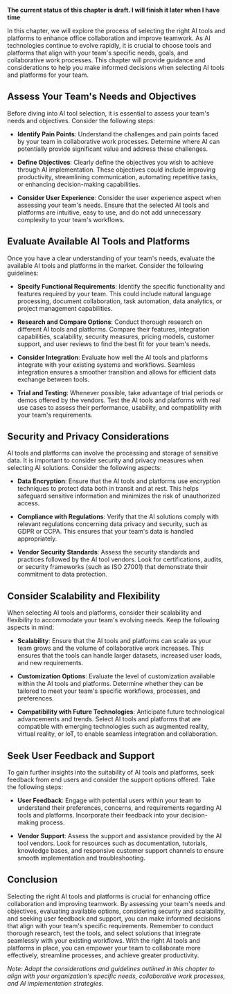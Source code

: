 **The current status of this chapter is draft. I will finish it later when I have time**

In this chapter, we will explore the process of selecting the right AI tools and platforms to enhance office collaboration and improve teamwork. As AI technologies continue to evolve rapidly, it is crucial to choose tools and platforms that align with your team's specific needs, goals, and collaborative work processes. This chapter will provide guidance and considerations to help you make informed decisions when selecting AI tools and platforms for your team.

Assess Your Team's Needs and Objectives
---------------------------------------

Before diving into AI tool selection, it is essential to assess your team's needs and objectives. Consider the following steps:

* **Identify Pain Points**: Understand the challenges and pain points faced by your team in collaborative work processes. Determine where AI can potentially provide significant value and address these challenges.

* **Define Objectives**: Clearly define the objectives you wish to achieve through AI implementation. These objectives could include improving productivity, streamlining communication, automating repetitive tasks, or enhancing decision-making capabilities.

* **Consider User Experience**: Consider the user experience aspect when assessing your team's needs. Ensure that the selected AI tools and platforms are intuitive, easy to use, and do not add unnecessary complexity to your team's workflows.

Evaluate Available AI Tools and Platforms
-----------------------------------------

Once you have a clear understanding of your team's needs, evaluate the available AI tools and platforms in the market. Consider the following guidelines:

* **Specify Functional Requirements**: Identify the specific functionality and features required by your team. This could include natural language processing, document collaboration, task automation, data analytics, or project management capabilities.

* **Research and Compare Options**: Conduct thorough research on different AI tools and platforms. Compare their features, integration capabilities, scalability, security measures, pricing models, customer support, and user reviews to find the best fit for your team's needs.

* **Consider Integration**: Evaluate how well the AI tools and platforms integrate with your existing systems and workflows. Seamless integration ensures a smoother transition and allows for efficient data exchange between tools.

* **Trial and Testing**: Whenever possible, take advantage of trial periods or demos offered by the vendors. Test the AI tools and platforms with real use cases to assess their performance, usability, and compatibility with your team's requirements.

Security and Privacy Considerations
-----------------------------------

AI tools and platforms can involve the processing and storage of sensitive data. It is important to consider security and privacy measures when selecting AI solutions. Consider the following aspects:

* **Data Encryption**: Ensure that the AI tools and platforms use encryption techniques to protect data both in transit and at rest. This helps safeguard sensitive information and minimizes the risk of unauthorized access.

* **Compliance with Regulations**: Verify that the AI solutions comply with relevant regulations concerning data privacy and security, such as GDPR or CCPA. This ensures that your team's data is handled appropriately.

* **Vendor Security Standards**: Assess the security standards and practices followed by the AI tool vendors. Look for certifications, audits, or security frameworks (such as ISO 27001) that demonstrate their commitment to data protection.

Consider Scalability and Flexibility
------------------------------------

When selecting AI tools and platforms, consider their scalability and flexibility to accommodate your team's evolving needs. Keep the following aspects in mind:

* **Scalability**: Ensure that the AI tools and platforms can scale as your team grows and the volume of collaborative work increases. This ensures that the tools can handle larger datasets, increased user loads, and new requirements.

* **Customization Options**: Evaluate the level of customization available within the AI tools and platforms. Determine whether they can be tailored to meet your team's specific workflows, processes, and preferences.

* **Compatibility with Future Technologies**: Anticipate future technological advancements and trends. Select AI tools and platforms that are compatible with emerging technologies such as augmented reality, virtual reality, or IoT, to enable seamless integration and collaboration.

Seek User Feedback and Support
------------------------------

To gain further insights into the suitability of AI tools and platforms, seek feedback from end users and consider the support options offered. Take the following steps:

* **User Feedback**: Engage with potential users within your team to understand their preferences, concerns, and requirements regarding AI tools and platforms. Incorporate their feedback into your decision-making process.

* **Vendor Support**: Assess the support and assistance provided by the AI tool vendors. Look for resources such as documentation, tutorials, knowledge bases, and responsive customer support channels to ensure smooth implementation and troubleshooting.

Conclusion
----------

Selecting the right AI tools and platforms is crucial for enhancing office collaboration and improving teamwork. By assessing your team's needs and objectives, evaluating available options, considering security and scalability, and seeking user feedback and support, you can make informed decisions that align with your team's specific requirements. Remember to conduct thorough research, test the tools, and select solutions that integrate seamlessly with your existing workflows. With the right AI tools and platforms in place, you can empower your team to collaborate more effectively, streamline processes, and achieve greater productivity.

*Note: Adapt the considerations and guidelines outlined in this chapter to align with your organization's specific needs, collaborative work processes, and AI implementation strategies.*
